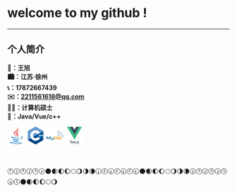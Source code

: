 
# welcome to my github !

-----------------------------------------------------------------------------------------------------------------------------------------------------------------------------------------------------------------------
## 个人简介

**🧒：王旭**<br/>
**🏙️：江苏·徐州**<br/>
**📞：17872667439**<br/>
**✉️：2211561618@qq.com**<br/>
**👨‍🎓：计算机硕士**<br/>
**🔨：Java/Vue/c++**<br/>
<p>
<img src="https://raw.githubusercontent.com/devicons/devicon/master/icons/java/java-original.svg" alt="java" width="40" height="40"/> 
<img src="https://raw.githubusercontent.com/devicons/devicon/master/icons/cplusplus/cplusplus-original.svg" alt="cplusplus" width="40" height="40"/> 
<img src="https://raw.githubusercontent.com/devicons/devicon/master/icons/mysql/mysql-original-wordmark.svg" alt="mysql" width="40" height="40"/> 
<img src="https://raw.githubusercontent.com/devicons/devicon/master/icons/vuejs/vuejs-original-wordmark.svg" alt="vuejs" width="40" height="40"/> 
</p>
<br/>
<br/>
🕛🕧🕐🕜🕑🕝🌑🌒🌓🌔🌕🌖🌗🌘🕡🕖🕢🕗🕣🕘🕤🌑🌒🌓🌔🌕🌖🌗🌘🕜🕑🕝🕒🕞🕓🕟🕔🌑🌒🌓🌔🌕🌖




<!--
**wxCake/wxCake** is a ✨ _special_ ✨ repository because its `README.md` (this file) appears on your GitHub profile.

Here are some ideas to get you started:

- 🔭 I’m currently working on ...
- 🌱 I’m currently learning ...
- 👯 I’m looking to collaborate on ...
- 🤔 I’m looking for help with ...
- 💬 Ask me about ...
- 📫 How to reach me: ...
- 😄 Pronouns: ...
- ⚡ Fun fact: ...
-->

